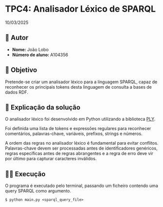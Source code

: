 # TPC4: Analisador Léxico de SPARQL

10/03/2025

## 👤 Autor  

- **Nome:** João Lobo  
- **Número de aluno:** A104356  

## 🎯 Objetivo

Pretende-se criar um analisador léxico para a linguagem SPARQL, capaz de reconhecer os principais tokens desta linguagem de consulta a bases de dados RDF.

## 📝 Explicação da solução

O analisador léxico foi desenvolvido em Python utilizando a biblioteca [PLY](https://www.dabeaz.com/ply/ply.html).

Foi definida uma lista de tokens e expressões regulares para reconhecer comentários, palavras-chave, variáveis, prefixos, strings e números.

A ordem das regras no analisador léxico é fundamental para evitar conflitos. Palavras-chave devem ser processadas antes de identificadores genéricos, regras específicas antes de regras abrangentes e a regra de erro deve vir por último para capturar caracteres inválidos.

## 🏃‍♂️ Execução

O programa é executado pelo terminal, passando um ficheiro contendo uma query SPARQL como argumento.

```
$ python main.py <sparql_query_file>
```